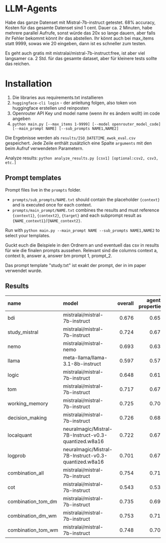# LLM-Agents

Habe das ganze Datenset mit Mistral-7b-instruct getestet. 68% accuracy, Kosten für das gesamte Datenset sind 1 cent. Dauer ca. 2 Minuten, habe mehrere parallel Aufrufe, sonst würde das 20x so lange dauern, aber falls ihr Fehler bekommt könnt ihr das abstellen. Ihr könnt auch bei max_items statt 9999, sowas wie 20 eingeben, dann ist es schneller zum testen. 

Es geht auch gratis mit mistralai/mistral-7b-instruct:free, ist aber viel langsamer ca. 2 Std. für das gesamte dataset, aber für kleinere tests sollte das reichen.


# Installation

1. Die libraries aus requirements.txt installieren
2. `huggingface-cli login` - der anleitung folgen, also token von huggingface erstellen und reinposten
3. Openrouter API Key und model name (wenn ihr es ändern wollt) im code angeben
4. `python main.py [--max_items 1-9999] [--model openrouter_model_code] [--main_prompt NAME] [--sub_prompts NAME1,NAME2]`

Die Ergebnisse werden als `results/ISO_DATETIME_ewok_eval.csv` gespeichert. Jede Zeile enthält zusätzlich eine Spalte `arguments` mit den beim Aufruf verwendeten Parametern.

Analyze results:
`python analyze_results.py [csv1] [optional:csv2, csv3, etc.]`


## Prompt templates
Prompt files live in the `prompts` folder.

- `prompts/sub_prompts/NAME.txt` should contain the placeholder `{context}` and is executed once for each context.
- `prompts/main_prompt/NAME.txt` combines the results and must reference `{context1}`, `{context2}`, `{target}` and each subprompt result as `{NAME_context1}`/`{NAME_context2}`.

Run with `python main.py --main_prompt NAME --sub_prompts NAME1,NAME2` to select your templates.

Guckt euch die Beispiele in den Ordnern an und eventuell das csv in results für wie die finalen prompts aussehen.
Relevant sind die columns context a, context b, answer a, answer bm prompt 1, prompt_2.

Das prompt template "study.txt" ist exakt der prompt, der in im paper verwendet wurde.

## Results
| name               | model                                                |   overall |   agent-properties |   social-interactions |   social-properties |
|:-------------------|:-----------------------------------------------------|----------:|-------------------:|----------------------:|--------------------:|
| bdi                | mistralai/mistral-7b-instruct                        |     0.676 |              0.651 |                 0.78  |               0.727 |
| study_mistral      | mistralai/mistral-7b-instruct                        |     0.724 |              0.675 |                 0.826 |               0.927 |
| nemo               | mistralai/mistral-nemo                               |     0.693 |              0.631 |                 0.863 |               0.905 |
| llama              | meta-llama/llama-3.1-8b-instruct                     |     0.597 |              0.571 |                 0.594 |               0.759 |
| logic              | mistralai/mistral-7b-instruct                        |     0.648 |              0.613 |                 0.737 |               0.773 |
| tom                | mistralai/mistral-7b-instruct                        |     0.717 |              0.678 |                 0.843 |               0.832 |
| working_memory     | mistralai/mistral-7b-instruct                        |     0.725 |              0.701 |                 0.82  |               0.781 |
| decision_making    | mistralai/mistral-7b-instruct                        |     0.726 |              0.688 |                 0.794 |               0.892 |
| localquant         | neuralmagic/Mistral-7B-Instruct-v0.3-quantized.w8a16 |     0.722 |              0.679 |                 0.806 |               0.903 |
| logprob            | neuralmagic/Mistral-7B-Instruct-v0.3-quantized.w8a16 |     0.701 |              0.679 |                 0.774 |               0.759 |
| combination_all    | mistralai/mistral-7b-instruct                        |     0.754 |              0.717 |                 0.857 |               0.884 |
| cot                | mistralai/mistral-7b-instruct                        |     0.543 |              0.533 |                 0.551 |               0.592 |
| combination_tom_dm | mistralai/mistral-7b-instruct                        |     0.735 |              0.696 |                 0.854 |               0.859 |
| combination_dm_wm  | mistralai/mistral-7b-instruct                        |     0.753 |              0.716 |                 0.86  |               0.876 |
| combination_tom_wm | mistralai/mistral-7b-instruct                        |     0.748 |              0.709 |                 0.877 |               0.865 |